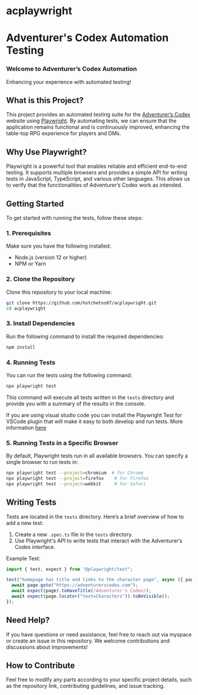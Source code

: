 # acplaywright

# Adventurer's Codex Automation Testing

### Welcome to Adventurer’s Codex Automation

Enhancing your experience with automated testing!

## What is this Project?

This project provides an automated testing suite for the [Adventurer’s Codex](https://adventurerscodex.com) website using [Playwright](https://playwright.dev). By automating tests, we can ensure that the application remains functional and is continuously improved, enhancing the table-top RPG experience for players and DMs.

## Why Use Playwright?

Playwright is a powerful tool that enables reliable and efficient end-to-end testing. It supports multiple browsers and provides a simple API for writing tests in JavaScript, TypeScript, and various other languages. This allows us to verify that the functionalities of Adventurer’s Codex work as intended.

## Getting Started

To get started with running the tests, follow these steps:

### 1. Prerequisites

Make sure you have the following installed:

- Node.js (version 12 or higher)
- NPM or Yarn

### 2. Clone the Repository

Clone this repository to your local machine:

```bash
git clone https://github.com/hotchetos07/acplaywright.git
cd acplaywright
```

### 3. Install Dependencies

Run the following command to install the required dependencies:

```bash
npm install
```

### 4. Running Tests

You can run the tests using the following command:

```bash
npx playwright test
```

This command will execute all tests written in the `tests` directory and provide you with a summary of the results in the console.

If you are using visual studio code you can install the Playwright Test for VSCode plugin that will make it easy to both develop and run tests.
More information [here](https://marketplace.visualstudio.com/items?itemName=ms-playwright.playwright)

### 5. Running Tests in a Specific Browser

By default, Playwright tests run in all available browsers. You can specify a single browser to run tests in:

```bash
npx playwright test --project=chromium  # for Chrome
npx playwright test --project=firefox    # for Firefox
npx playwright test --project=webkit     # for Safari
```

## Writing Tests

Tests are located in the `tests` directory. Here’s a brief overview of how to add a new test:

1. Create a new `.spec.ts` file in the `tests` directory.
2. Use Playwright's API to write tests that interact with the Adventurer’s Codex interface.

Example Test:

```typescript
import { test, expect } from "@playwright/test";

test("homepage has title and links to the character page", async ({ page }) => {
  await page.goto("https://adventurerscodex.com");
  await expect(page).toHaveTitle(/Adventurer's Codex/);
  await expect(page.locator("text=Characters")).toBeVisible();
});
```

## Need Help?

If you have questions or need assistance, feel free to reach out via myspace or create an issue in this repository. We welcome contributions and discussions about improvements!

## How to Contribute

Feel free to modify any parts according to your specific project details, such as the repository link, contributing guidelines, and issue tracking.
